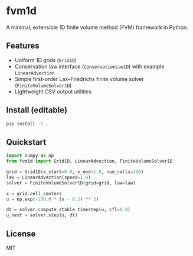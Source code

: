 # fvm1d

A minimal, extensible 1D finite volume method (FVM) framework in Python.

## Features

- Uniform 1D grids (`Grid1D`)
- Conservation law interface (`ConservationLaw1D`) with example `LinearAdvection`
- Simple first-order Lax–Friedrichs finite volume solver (`FiniteVolumeSolver1D`)
- Lightweight CSV output utilities

## Install (editable)

```bash
pip install -e .
```

## Quickstart

```python
import numpy as np
from fvm1d import Grid1D, LinearAdvection, FiniteVolumeSolver1D

grid = Grid1D(x_start=0.0, x_end=1.0, num_cells=200)
law = LinearAdvection(speed=1.0)
solver = FiniteVolumeSolver1D(grid=grid, law=law)

x = grid.cell_centers
u = np.exp(-200.0 * (x - 0.5) ** 2)

dt = solver.compute_stable_timestep(u, cfl=0.9)
u_next = solver.step(u, dt)
```

## License

MIT


